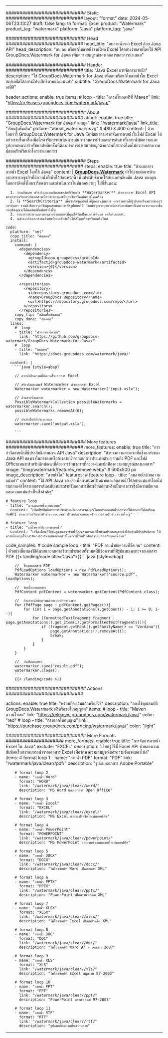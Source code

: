 
---
############################# Static ############################
layout: "format"
date:  2024-05-06T23:13:27
draft: false
lang: th
format: Excel
product: "Watermark"
product_tag: "watermark"
platform: "Java"
platform_tag: "java"

############################# Head ############################
head_title: "ลบลายน้ำจาก Excel ด้วย Java API"
head_description: "ลบ ลบ หรือแก้ไขลายน้ำจากไฟล์ Excel ได้อย่างง่ายดายโดยใช้ API GroupDocs.Watermark for Java เพิ่มความสมบูรณ์ของเอกสารและการนำเสนอ"

############################# Header ############################
title: "Java Excel การจัดการลายน้ำ" 
description: "ใช้ GroupDocs.Watermark for Java เพื่อลบหรือแก้ไขลายน้ำใน Excel สเปรดชีตได้อย่างมีประสิทธิภาพและแม่นยำ"
subtitle: "GroupDocs.Watermark for Java เอพีอี" 

header_actions:
  enable: true
  items:
    #  loop
    - title: "ดาวน์โหลดฟรีที่ Maven"
      link: "https://releases.groupdocs.com/watermark/java/"
      
############################# About ############################
about:
    enable: true
    title: "GroupDocs.Watermark for Java ห้องสมุด"
    link: "/watermark/java/"
    link_title: "เรียนรู้เพิ่มเติม"
    picture: "about_watermark.svg" # 480 X 400
    content: |
       ด้วยไลบรารี GroupDocs.Watermark for Java นักพัฒนาสามารถจัดการลายน้ำในไฟล์ Excel ได้อย่างราบรื่นเครื่องมือนี้รองรับการดำเนินการเช่นการลบการปรับและการค้นหาทั้งลายน้ำข้อความและรูปภาพเหมาะสำหรับแอปพลิเคชันที่ต้องการการนำเสนอข้อมูลด้วยภาพที่สะอาดโดยไม่กระทบต่อความปลอดภัยหรือเค้าโครงของเอกสาร

############################# Steps ############################
steps:
    enable: true
    title: "ล้างเอกสารลายน้ำ Excel โดยใช้ Java"
    content: |
      **[GroupDocs.Watermark](https://products.groupdocs.com/watermark/java/)** ทำให้ง่ายต่อการล้างเอกสารทางธุรกิจที่มีลายน้ำที่เพิ่มไว้ก่อนหน้านี้ เพิ่มประสิทธิภาพให้กับแอปพลิเคชัน Java ของคุณโดยการติดตั้งไลบรารีของเราและดำเนินการในขั้นตอนง่ายๆ ไม่กี่ขั้นตอน:
      
      1. ก่อนอื่นเลย สร้างอินสแตนซ์คลาสหลักที่เรียกว่า **Watermarker** ด้วยเอกสาร Excel API ของเรารองรับการส่งเอกสารเพื่อประมวลผลเป็นสตรีมหรือเส้นทางในเครื่อง
      2. ใช้ **SearchCriteria** เพื่อจำกัดชุดลายน้ำที่ต้องดำเนินการ คุณสามารถใช้รูปภาพเป็นพารามิเตอร์การค้นหา รวมถึงข้อความหรือคุณลักษณะการจัดรูปแบบได้ จากนั้นคุณระบุพารามิเตอร์การค้นหาที่เฉพาะเจาะจงมากขึ้น จากนั้นคุณจะได้ผลลัพธ์ที่แม่นยำยิ่งขึ้น
      3. รายการกระบวนการของลายน้ำเอกสารที่คุณได้รับเป็นผลการค้นหา เคลียร์เอกสาร.
      4. หลังจากล้างเอกสารแล้วบันทึกผลลัพธ์เป็นไฟล์ในเครื่องหรือสตรีมไบต์
   
    code:
      platform: "net"
      copy_title: "คัดลอก"
      install:
        command: |
          <dependencies>
            <dependency>
              <groupId>com.groupdocs</groupId>
              <artifactId>groupdocs-watermark</artifactId>
              <version>{0}</version>
            </dependency>
          </dependencies>

          <repositories>
            <repository>
              <id>repository.groupdocs.com</id>
              <name>GroupDocs Repository</name>
              <url>https://repository.groupdocs.com/repo/</url>
            </repository>
          </repositories>
        copy_tip: "คลิกเพื่อคัดลอก"
        copy_done: "คัดลอก"
      links:
        #  loop
        - title: "ตัวอย่างเพิ่มเติม"
          link: "https://github.com/groupdocs-watermark/GroupDocs.Watermark-for-Java/"
        #  loop
        - title: "เอกสาร"
          link: "https://docs.groupdocs.com/watermark/java/"
          
      content: |
        ```java {style=abap}

        // ลายน้ำข้อความที่ชัดเจนในเอกสาร Excel

        // สร้างอินสแตนซ์ Watermarker ด้วยเอกสาร Excel
        Watermarker watermarker = new Watermarker("input.xslx");
        
        // ล้างลายน้ำเฉพาะ
        PossibleWatermarkCollection possibleWatermarks = watermarker.search();
        possibleWatermarks.removeAt(0);

        // บันทึกไฟล์ที่ประมวลผล
        watermarker.save("output.xslx");
        
        ```    
        
############################# More features ############################
more_features:
  enable: true
  title: "การกำจัดลายน้ำที่มีประสิทธิภาพผ่าน API Java"
  description: "สำรวจความสามารถที่แข็งแกร่งของ Java API ของเราในการลบหรือล้างลายน้ำจากเอกสารประเภทต่างๆ รวมถึง PDF และไฟล์ Officeเหมาะสำหรับนักพัฒนาที่ต้องการรักษาภาพที่สะอาดและปกป้องความสมบูรณ์ของเอกสาร"
  image: "/img/watermark/features_remove.webp" # 500x500 px
  image_description: "ลายน้ำใส"
  features:
    # feature loop
    - title: "ลบลายน้ำด้วยความแม่นยำ"
      content: "ใช้ API Java ของเราเพื่อกำหนดเป้าหมายและลบลายน้ำได้อย่างแม่นยำโดยไม่รบกวนเค้าโครงเอกสารต้นฉบับเหมาะสำหรับเอกสารที่ละเอียดอ่อนหรือเป็นทางการซึ่งมีความชัดเจนและความแม่นยำเป็นสิ่งสำคัญ"

    # feature loop
    - title: "การลบลายน้ำแบบแบทช์"
      content: "เพิ่มประสิทธิภาพการประมวลผลเอกสารของคุณโดยการลบลายน้ำออกจากไฟล์หลายไฟล์พร้อมกันAPI ของเรารองรับการทำงานแบบแบทช์ ประหยัดเวลาและทรัพยากรสำหรับงานขนาดใหญ่"

    # feature loop
    - title: "แก้ไของค์ประกอบลายน้ำ"
      content: "เครื่องมือแก้ไขขั้นสูงของเราช่วยให้คุณสามารถแก้ไขส่วนประกอบลายน้ำได้อย่างมีประสิทธิภาพ ให้ความยืดหยุ่นในการจัดการการนำเสนอเอกสารในขณะที่รับประกันความปลอดภัยของเนื้อหา"
      
  code_samples:
    # code sample loop
    - title: "PDF ลายน้ำข้อความที่ชัดเจน"
      content: |
        ตัวอย่างนี้แสดงวิธีค้นหาและลบคำอธิบายประกอบทั้งหมดที่มีข้อความที่มีรูปแบบเฉพาะจากเอกสาร PDF
        {{< landing/code title="Java">}}
        ```java {style=abap}
        
        //  โหลดเอกสาร PDF
        PdfLoadOptions loadOptions = new PdfLoadOptions();
        Watermarker watermarker = new Watermarker("source.pdf", loadOptions);

        //  รับเนื้อหาเอกสาร
        PdfContent pdfContent = watermarker.getContent(PdfContent.class);

        //  ล้างลายน้ำข้อความด้วยแบบอักษรเฉพาะ
        for (PdfPage page : pdfContent.getPages()){
            for (int i = page.getAnnotations().getCount() - 1; i >= 0; i--){
                for (FormattedTextFragment fragment : page.getAnnotations().get_Item(i).getFormattedTextFragments()){
                    if (fragment.getFont().getFamilyName() == "Verdana"){
                        page.getAnnotations().removeAt(i);
                        break;
                    }
                }
            }
        }

        //  บันทึกเอกสาร
        watermarker.save("result.pdf");
        watermarker.close();
        ```
        {{< /landing/code >}}


############################# Actions ############################

actions:
  enable: true
  title: "พร้อมที่จะเริ่มแล้วหรือยัง?"
  description: "ลองใช้คุณสมบัติ GroupDocs.Watermark ฟรีหรือขอใบอนุญาต"
  items:
    #  loop
    - title: "Maven ดาวน์โหลด"
      link: "https://releases.groupdocs.com/watermark/java/"
      color: "red"
        #  loop
    - title: "การออกใบอนุญาต"
      link: "https://purchase.groupdocs.com/pricing/watermark/java/"
      color: "light"


############################# More Formats #####################
more_formats:
    enable: true
    title: "การจัดการลายน้ำ Excel ใน Java"
    exclude: "EXCEL"
    description: "เรียนรู้วิธีที่ Excel API ช่วยลดความซับซ้อนในการลบลายน้ำจากเอกสาร Excel เพื่อรักษาความสมบูรณ์และความชัดเจนของไฟล์"
    items: 
        # format loop 1
        - name: "ลายน้ำ PDF"
          format: "PDF"
          link: "/watermark/java/clear//pdf/"
          description: "รูปแบบเอกสาร Adobe Portable"

        # format loop 2
        - name: "ลายน้ำ Word"
          format: "WORD"
          link: "/watermark/java/clear//word/"
          description: "MS Word และเอกสาร Open Office"
          
        # format loop 3
        - name: "ลายน้ำ Excel"
          format: "EXCEL"
          link: "/watermark/java/clear//excel/"
          description: "MS Excel และสเปรดชีตโอเพ่นออฟฟิศ"

        # format loop 4
        - name: "ลายน้ำ PowerPoint"
          format: "POWERPOINT"
          link: "/watermark/java/clear//powerpoint/"
          description: "MS PowerPoint และงานนำเสนอแบบโอเพ่นออฟฟิศ"

        # format loop 5
        - name: "ลายน้ำ DOCX"
          format: "DOCX"
          link: "/watermark/java/clear//docx/"
          description: "ไมโครซอฟท์ Word เปิดเอกสาร XML"
          
        # format loop 6
        - name: "ลายน้ำ PPTX"
          format: "PPTX"
          link: "/watermark/java/clear//pptx/"
          description: "PowerPoint เปิดการนำเสนอ XML"
          
        # format loop 7
        - name: "ลายน้ำ XLSX"
          format: "XLSX"
          link: "/watermark/java/clear//xlsx/"
          description: "ไมโครซอฟท์ Excel เปิดสเปรดชีต XML"

        # format loop 8
        - name: "ลายน้ำ DOC"
          format: "DOC"
          link: "/watermark/java/clear//doc/"
          description: "ไมโครซอฟท์ Word 97 - เอกสาร 2007"

        # format loop 9
        - name: "ลายน้ำ XLS"
          format: "XLS"
          link: "/watermark/java/clear//xls/"
          description: "ไมโครซอฟท์ Excel สมุดงาน 97-2003"

        # format loop 10
        - name: "ลายน้ำ PPT"
          format: "PPT"
          link: "/watermark/java/clear//ppt/"
          description: "PowerPoint การนำเสนอ 97-2003"

        # format loop 11
        - name: "ลายน้ำ RTF"
          format: "RTF"
          link: "/watermark/java/clear//rtf/"
          description: "รูปแบบข้อความที่หลากหลาย"

---